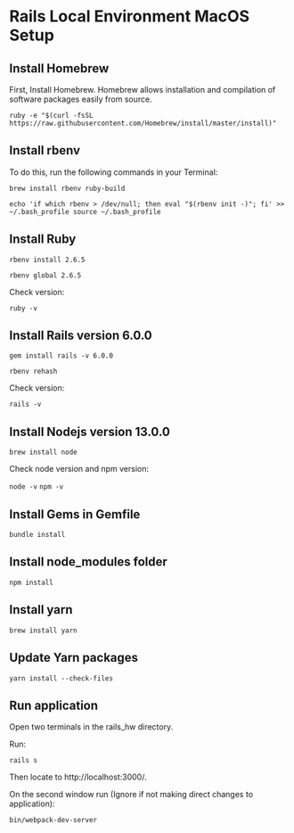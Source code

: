 # Rails Local Environment MacOS Setup

## Install Homebrew
First, Install Homebrew. Homebrew allows installation and compilation of software packages easily from source.

`ruby -e "$(curl -fsSL https://raw.githubusercontent.com/Homebrew/install/master/install)"`

## Install rbenv

To do this, run the following commands in your Terminal:

`brew install rbenv ruby-build`

`echo 'if which rbenv > /dev/null; then eval "$(rbenv init -)"; fi' >> ~/.bash_profile
source ~/.bash_profile
`

## Install Ruby
`rbenv install 2.6.5`

`rbenv global 2.6.5`

Check version:

`ruby -v`

## Install Rails version 6.0.0

`gem install rails -v 6.0.0`

`rbenv rehash`

Check version:

`rails -v`

## Install Nodejs version 13.0.0

`brew install node`

Check node version and npm version:

`node -v`
`npm -v`

## Install Gems in Gemfile

`bundle install`

## Install node_modules folder

`npm install`

## Install yarn

`brew install yarn`

## Update Yarn packages

`yarn install --check-files`

## Run application

Open two terminals in the rails_hw directory.

Run:

`rails s`

Then locate to http://localhost:3000/.

On the second window run (Ignore if not making direct changes to application):

`bin/webpack-dev-server`

